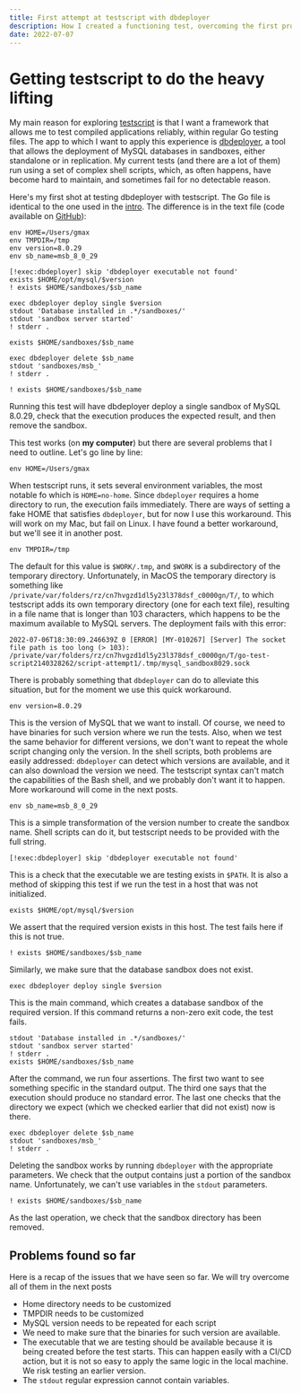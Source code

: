 ```yaml
---
title: First attempt at testscript with dbdeployer
description: How I created a functioning test, overcoming the first problems
date: 2022-07-07
---
```


# Getting testscript to do the heavy lifting

My main reason for exploring [testscript](https://pkg.go.dev/github.com/rogpeppe/go-internal@v1.8.1/testscript) is that I want a framework that allows me to test compiled applications reliably, within regular Go testing files. The app to which I want to apply this experience is [dbdeployer](https://www.dbdeployer.com), a tool that allows the deployment of MySQL databases in sandboxes, either standalone or in replication.
My current tests (and there are a lot of them) run using a set of complex shell scripts, which, as often happens, have become hard to maintain, and sometimes fail for no detectable reason.

Here's my first shot at testing dbdeployer with testscript. The Go file is identical to the one used in the [intro](https://github.com/datacharmer/testscript-explore/tree/main/intro). The difference is in the text file (code available on [GitHub](https://github.com/datacharmer/testscript-explore/tree/main/attempt1)):

```
env HOME=/Users/gmax
env TMPDIR=/tmp
env version=8.0.29
env sb_name=msb_8_0_29

[!exec:dbdeployer] skip 'dbdeployer executable not found'
exists $HOME/opt/mysql/$version
! exists $HOME/sandboxes/$sb_name

exec dbdeployer deploy single $version
stdout 'Database installed in .*/sandboxes/'
stdout 'sandbox server started'
! stderr .

exists $HOME/sandboxes/$sb_name

exec dbdeployer delete $sb_name
stdout 'sandboxes/msb_'
! stderr .

! exists $HOME/sandboxes/$sb_name
```

Running this test will have dbdeployer deploy a single sandbox of MySQL 8.0.29, check that the execution produces the expected result, and then remove the sandbox.

This test works (on **my computer**)  but there are several problems that I need to outline. Let's go line by line:

```
env HOME=/Users/gmax
```

When testscript runs, it sets several environment variables, the most notable fo which is `HOME=no-home`. Since `dbdeployer` requires a home directory to run, the execution fails immediately.
There are ways of setting a fake HOME that satisfies `dbdeployer`, but for now I use this workaround. This will work on my Mac, but fail on Linux. I have found a better workaround, but we'll see it in another post.

```
env TMPDIR=/tmp
```

The default for this value is `$WORK/.tmp`, and `$WORK` is a subdirectory of the temporary directory. Unfortunately, in MacOS the temporary directory is something like `/private/var/folders/rz/cn7hvgzd1dl5y23l378dsf_c0000gn/T/`, to which testscript adds its own temporary directory (one for each text file), resulting in a file name that is longer than 103 characters, which happens to be the maximum available to MySQL servers. The deployment fails with this error:

```
2022-07-06T18:30:09.246639Z 0 [ERROR] [MY-010267] [Server] The socket file path is too long (> 103): /private/var/folders/rz/cn7hvgzd1dl5y23l378dsf_c0000gn/T/go-test-script2140328262/script-attempt1/.tmp/mysql_sandbox8029.sock
```
There is probably something that `dbdeployer` can do to alleviate this situation, but for the moment we use this quick workaround.

```
env version=8.0.29
```

This is the version of MySQL that we want to install. Of course, we need to have binaries for such version where we run the tests. Also, when we test the same behavior for different versions, we don't want to repeat the whole script changing only the version.
In the shell scripts, both problems are easily addressed: `dbdeployer` can detect which versions are available, and it can also download the version we need. The testscript syntax can't match the capabilities of the Bash shell, and we probably don't want it to happen. More workaround will come in the next posts.


```
env sb_name=msb_8_0_29
```
This is a simple transformation of the version number to create the sandbox name. Shell scripts can do it, but testscript needs to be provided with the full string.

```
[!exec:dbdeployer] skip 'dbdeployer executable not found'
```

This is a check that the executable we are testing exists in `$PATH`. It is also a method of skipping this test if we run the test in a host that was not initialized.

```
exists $HOME/opt/mysql/$version
```

We assert that the required version exists in this host. The test fails here if this is not true.

```
! exists $HOME/sandboxes/$sb_name
```

Similarly, we make sure that the database sandbox does not exist.

```
exec dbdeployer deploy single $version
```

This is the main command, which creates a database sandbox of the required version. If this command returns a non-zero exit code, the test fails.

```
stdout 'Database installed in .*/sandboxes/'
stdout 'sandbox server started'
! stderr .
exists $HOME/sandboxes/$sb_name
```
After the command, we run four assertions. The first two want to see something specific in the standard output. The third one says that the execution should produce no standard error. The last one checks that the directory we expect (which we checked earlier that did not exist) now is there.


```
exec dbdeployer delete $sb_name
stdout 'sandboxes/msb_'
! stderr .
```

Deleting the sandbox works by running `dbdeployer` with the appropriate parameters. We check that the output contains just a portion of the sandbox name. Unfortunately, we can't use variables in the `stdout` parameters.

```
! exists $HOME/sandboxes/$sb_name
```

As the last operation, we check that the sandbox directory has been removed.

## Problems found so far

Here is a recap of the issues that we have seen so far. We will try overcome all of them in the next posts

* Home directory needs to be customized
* TMPDIR needs to be customized
* MySQL version needs to be repeated for each script
* We need to make sure that the binaries for such version are available.
* The executable that we are testing should be available because it is being created before the test starts. This can happen easily with a CI/CD action, but it is not so easy to apply the same logic in the local machine. We risk testing an earlier version.
* The `stdout` regular expression cannot contain variables.
